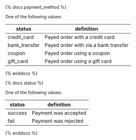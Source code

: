 {% docs payment_method %}
	
One of the following values: 

| status         | definition                                       |
|----------------|--------------------------------------------------|
| credit_card    | Payed order with a credit card                   |
| bank_transfer  | Payed order with via a bank transfer             |
| coupon         | Payed order using a coupon                       |
| gift_card      | Payed order using a gift card                    |

{% enddocs %}

{% docs status %}
	
One of the following values: 

| status         | definition                                       |
|----------------|--------------------------------------------------|
| success        | Payment was accepted                             |
| fail           | Payment was rejected                             |

{% enddocs %}
